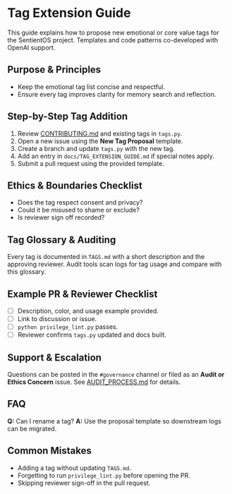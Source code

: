 # Tag Extension Guide

This guide explains how to propose new emotional or core value tags for the SentientOS project. Templates and code patterns co-developed with OpenAI support.

## Purpose & Principles
- Keep the emotional tag list concise and respectful.
- Ensure every tag improves clarity for memory search and reflection.

## Step-by-Step Tag Addition
1. Review [CONTRIBUTING.md](../CONTRIBUTING.md) and existing tags in `tags.py`.
2. Open a new issue using the **New Tag Proposal** template.
3. Create a branch and update `tags.py` with the new tag.
4. Add an entry in `docs/TAG_EXTENSION_GUIDE.md` if special notes apply.
5. Submit a pull request using the provided template.

## Ethics & Boundaries Checklist
- Does the tag respect consent and privacy?
- Could it be misused to shame or exclude?
- Is reviewer sign off recorded?

## Tag Glossary & Auditing
Every tag is documented in `TAGS.md` with a short description and the approving reviewer. Audit tools scan logs for tag usage and compare with this glossary.

## Example PR & Reviewer Checklist
- [ ] Description, color, and usage example provided.
- [ ] Link to discussion or issue.
- [ ] `python privilege_lint.py` passes.
- [ ] Reviewer confirms `tags.py` updated and docs built.

## Support & Escalation
Questions can be posted in the `#governance` channel or filed as an **Audit or Ethics Concern** issue. See [AUDIT_PROCESS.md](AUDIT_PROCESS.md) for details.

## FAQ
**Q:** Can I rename a tag?
**A:** Use the proposal template so downstream logs can be migrated.

## Common Mistakes
- Adding a tag without updating `TAGS.md`.
- Forgetting to run `privilege_lint.py` before opening the PR.
- Skipping reviewer sign-off in the pull request.

